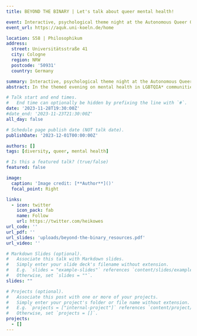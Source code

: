 ```yaml
---
title: BEYOND THE BINARY | Let's talk about queer mental health!

event: Interactive, psychological theme night at the Autonomous Queer Office of the University of Cologne
event_url: https://aquk.uni-koeln.de/home

location: S58 | Philosophikum
address:
  street: Universitätsstraße 41
  city: Cologne
  region: NRW
  postcode: '50931'
  country: Germany

summary: Interactive, psychological theme night at the Autonomous Queer Office (AQUK) of the University of Cologne as part of the 4th Mental Health Week of the AStA.
abstract: In the themed evening on mental health in LGBTQIA* communities, which is still far too little discussed, Nele and Heiko will develop and classify existing frameworks, present figures, data and facts, discuss and open up perspectives. In addition to frameworks, structural contexts, and facts and figures about psychological research on the cutting edge of diversity and inclusion, psychological science and theory formation will be critically contextualized - Who defines what? Where do implicit patterns of social difference formation recur in theory, research and practice? And, above all - How can psychology contribute to research that is critical of power and sensitive to discrimination, at the same time reflecting diversity and appreciating diverse realities of life? The evening will be rounded off with a psychological art experience using the BILDERLEBEN method (according to Dr. Hans-Christian Heiling), focusing on participants' individual experiences. 

# Talk start and end times.
#   End time can optionally be hidden by prefixing the line with `#`.
date: '2023-11-28T19:30:00Z'
#date_end: '2023-11-23T21:30:00Z'
all_day: false

# Schedule page publish date (NOT talk date).
publishDate: '2023-12-01T00:00:00Z'

authors: []
tags: [diversity, queer, mental health]

# Is this a featured talk? (true/false)
featured: false

image:
  caption: 'Image credit: [**Author**]()'
  focal_point: Right

links:
  - icon: twitter
    icon_pack: fab
    name: Follow
    url: https://twitter.com/heikowes
url_code: ''
url_pdf: ''
url_slides: 'uploads/beyond-the-binary_resources.pdf'
url_video: ''

# Markdown Slides (optional).
#   Associate this talk with Markdown slides.
#   Simply enter your slide deck's filename without extension.
#   E.g. `slides = "example-slides"` references `content/slides/example-slides.md`.
#   Otherwise, set `slides = ""`.
slides: ""

# Projects (optional).
#   Associate this post with one or more of your projects.
#   Simply enter your project's folder or file name without extension.
#   E.g. `projects = ["internal-project"]` references `content/project/deep-learning/index.md`.
#   Otherwise, set `projects = []`.
projects:
  - []
---
```

